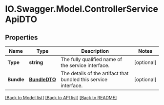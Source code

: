 # IO.Swagger.Model.ControllerServiceApiDTO
## Properties

Name | Type | Description | Notes
------------ | ------------- | ------------- | -------------
**Type** | **string** | The fully qualified name of the service interface. | [optional] 
**Bundle** | [**BundleDTO**](BundleDTO.md) | The details of the artifact that bundled this service interface. | [optional] 

[[Back to Model list]](../README.md#documentation-for-models) [[Back to API list]](../README.md#documentation-for-api-endpoints) [[Back to README]](../README.md)

